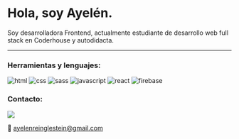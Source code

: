 # Hola, soy Ayelén.

Soy desarrolladora Frontend, actualmente estudiante de desarrollo web full stack en Coderhouse y autodidacta. 

---

### Herramientas y lenguajes:

![html](https://img.shields.io/badge/HTML5-E34F26?style=for-the-badge&logo=html5&logoColor=white)
![css](https://img.shields.io/badge/CSS3-1572B6?style=for-the-badge&logo=css3&logoColor=white)
![sass](https://img.shields.io/badge/Sass-CC6699?style=for-the-badge&logo=sass&logoColor=white)
![javascript](https://img.shields.io/badge/JavaScript-323330?style=for-the-badge&logo=javascript&logoColor=F7DF1E)
![react](https://img.shields.io/badge/React-20232A?style=for-the-badge&logo=react&logoColor=61DAFB)
![firebase](https://img.shields.io/badge/firebase-ffca28?style=for-the-badge&logo=firebase&logoColor=black)

### Contacto:

[![](https://img.shields.io/badge/LinkedIn-0077B5?style=for-the-badge&logo=linkedin&logoColor=white)](https://www.linkedin.com/in/ayelen-reinglestein-a5371024b/)

:email: ayelenreinglestein@gmail.com
